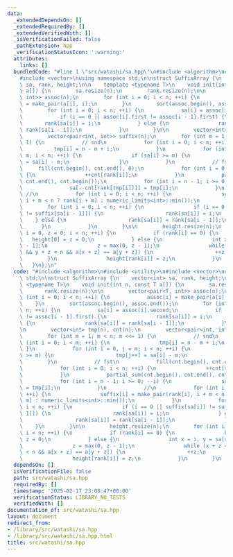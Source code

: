 ```yaml
---
data:
  _extendedDependsOn: []
  _extendedRequiredBy: []
  _extendedVerifiedWith: []
  _isVerificationFailed: false
  _pathExtension: hpp
  _verificationStatusIcon: ':warning:'
  attributes:
    links: []
  bundledCode: "#line 1 \"src/watashi/sa.hpp\"\n#include <algorithm>\n#include <utility>\n\
    #include <vector>\nusing namespace std;\n\nstruct SuffixArray {\n    vector<int>\
    \ sa, rank, height;\n\n    template <typename T>\n    void init(int n, const T\
    \ a[]) {\n        sa.resize(n);\n        rank.resize(n);\n\n        vector<pair<T,\
    \ int>> assoc(n);\n        for (int i = 0; i < n; ++i) {\n            assoc[i]\
    \ = make_pair(a[i], i);\n        }\n        sort(assoc.begin(), assoc.end());\n\
    \        for (int i = 0; i < n; ++i) {\n            sa[i] = assoc[i].second;\n\
    \            if (i == 0 || assoc[i].first != assoc[i - 1].first) {\n         \
    \       rank[sa[i]] = i;\n            } else {\n                rank[sa[i]] =\
    \ rank[sa[i - 1]];\n            }\n        }\n\n        vector<int> tmp(n), cnt(n);\n\
    \        vector<pair<int, int>> suffix(n);\n        for (int m = 1; m < n; m <<=\
    \ 1) {\n            // snd\n            for (int i = 0; i < m; ++i) {\n      \
    \          tmp[i] = n - m + i;\n            }\n            for (int i = 0, j =\
    \ m; i < n; ++i) {\n                if (sa[i] >= m) {\n                    tmp[j++]\
    \ = sa[i] - m;\n                }\n            }\n            // fst\n       \
    \     fill(cnt.begin(), cnt.end(), 0);\n            for (int i = 0; i < n; ++i)\
    \ {\n                ++cnt[rank[i]];\n            }\n            partial_sum(cnt.begin(),\
    \ cnt.end(), cnt.begin());\n            for (int i = n - 1; i >= 0; --i) {\n \
    \               sa[--cnt[rank[tmp[i]]]] = tmp[i];\n            }\n           \
    \ //\n            for (int i = 0; i < n; ++i) {\n                suffix[i] = make_pair(rank[i],\
    \ i + m < n ? rank[i + m] : numeric_limits<int>::min());\n            }\n    \
    \        for (int i = 0; i < n; ++i) {\n                if (i == 0 || suffix[sa[i]]\
    \ != suffix[sa[i - 1]]) {\n                    rank[sa[i]] = i;\n            \
    \    } else {\n                    rank[sa[i]] = rank[sa[i - 1]];\n          \
    \      }\n            }\n        }\n\n        height.resize(n);\n        for (int\
    \ i = 0, z = 0; i < n; ++i) {\n            if (rank[i] == 0) {\n             \
    \   height[0] = z = 0;\n            } else {\n                int x = i, y = sa[rank[i]\
    \ - 1];\n                z = max(0, z - 1);\n                while (x + z < n\
    \ && y + z < n && a[x + z] == a[y + z]) {\n                    ++z;\n        \
    \        }\n                height[rank[i]] = z;\n            }\n        }\n \
    \   }\n};\n"
  code: "#include <algorithm>\n#include <utility>\n#include <vector>\nusing namespace\
    \ std;\n\nstruct SuffixArray {\n    vector<int> sa, rank, height;\n\n    template\
    \ <typename T>\n    void init(int n, const T a[]) {\n        sa.resize(n);\n \
    \       rank.resize(n);\n\n        vector<pair<T, int>> assoc(n);\n        for\
    \ (int i = 0; i < n; ++i) {\n            assoc[i] = make_pair(a[i], i);\n    \
    \    }\n        sort(assoc.begin(), assoc.end());\n        for (int i = 0; i <\
    \ n; ++i) {\n            sa[i] = assoc[i].second;\n            if (i == 0 || assoc[i].first\
    \ != assoc[i - 1].first) {\n                rank[sa[i]] = i;\n            } else\
    \ {\n                rank[sa[i]] = rank[sa[i - 1]];\n            }\n        }\n\
    \n        vector<int> tmp(n), cnt(n);\n        vector<pair<int, int>> suffix(n);\n\
    \        for (int m = 1; m < n; m <<= 1) {\n            // snd\n            for\
    \ (int i = 0; i < m; ++i) {\n                tmp[i] = n - m + i;\n           \
    \ }\n            for (int i = 0, j = m; i < n; ++i) {\n                if (sa[i]\
    \ >= m) {\n                    tmp[j++] = sa[i] - m;\n                }\n    \
    \        }\n            // fst\n            fill(cnt.begin(), cnt.end(), 0);\n\
    \            for (int i = 0; i < n; ++i) {\n                ++cnt[rank[i]];\n\
    \            }\n            partial_sum(cnt.begin(), cnt.end(), cnt.begin());\n\
    \            for (int i = n - 1; i >= 0; --i) {\n                sa[--cnt[rank[tmp[i]]]]\
    \ = tmp[i];\n            }\n            //\n            for (int i = 0; i < n;\
    \ ++i) {\n                suffix[i] = make_pair(rank[i], i + m < n ? rank[i +\
    \ m] : numeric_limits<int>::min());\n            }\n            for (int i = 0;\
    \ i < n; ++i) {\n                if (i == 0 || suffix[sa[i]] != suffix[sa[i -\
    \ 1]]) {\n                    rank[sa[i]] = i;\n                } else {\n   \
    \                 rank[sa[i]] = rank[sa[i - 1]];\n                }\n        \
    \    }\n        }\n\n        height.resize(n);\n        for (int i = 0, z = 0;\
    \ i < n; ++i) {\n            if (rank[i] == 0) {\n                height[0] =\
    \ z = 0;\n            } else {\n                int x = i, y = sa[rank[i] - 1];\n\
    \                z = max(0, z - 1);\n                while (x + z < n && y + z\
    \ < n && a[x + z] == a[y + z]) {\n                    ++z;\n                }\n\
    \                height[rank[i]] = z;\n            }\n        }\n    }\n};\n"
  dependsOn: []
  isVerificationFile: false
  path: src/watashi/sa.hpp
  requiredBy: []
  timestamp: '2025-02-17 23:08:47+08:00'
  verificationStatus: LIBRARY_NO_TESTS
  verifiedWith: []
documentation_of: src/watashi/sa.hpp
layout: document
redirect_from:
- /library/src/watashi/sa.hpp
- /library/src/watashi/sa.hpp.html
title: src/watashi/sa.hpp
---
```

